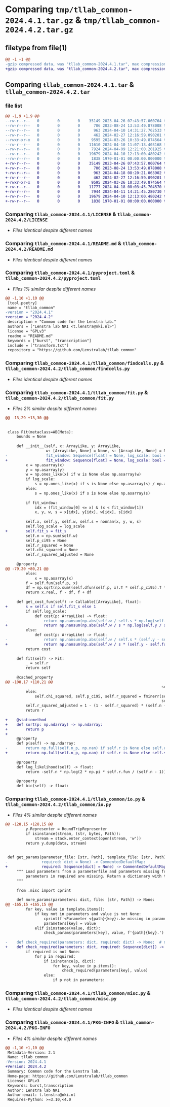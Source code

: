 # Comparing `tmp/tllab_common-2024.4.1.tar.gz` & `tmp/tllab_common-2024.4.2.tar.gz`

## filetype from file(1)

```diff
@@ -1 +1 @@
-gzip compressed data, was "tllab_common-2024.4.1.tar", max compression
+gzip compressed data, was "tllab_common-2024.4.2.tar", max compression
```

## Comparing `tllab_common-2024.4.1.tar` & `tllab_common-2024.4.2.tar`

### file list

```diff
@@ -1,9 +1,9 @@
--rw-r--r--   0        0        0    35149 2023-04-26 07:43:57.060764 tllab_common-2024.4.1/LICENSE
--rw-r--r--   0        0        0      706 2023-08-24 13:53:49.878008 tllab_common-2024.4.1/README.md
--rw-r--r--   0        0        0      963 2024-04-10 14:31:27.762533 tllab_common-2024.4.1/pyproject.toml
--rw-r--r--   0        0        0      462 2024-02-27 12:16:59.090201 tllab_common-2024.4.1/tllab_common/__init__.py
--rwxr-xr-x   0        0        0     9595 2024-03-26 10:33:49.874564 tllab_common-2024.4.1/tllab_common/findcells.py
--rw-r--r--   0        0        0    11610 2024-04-10 11:07:13.403168 tllab_common-2024.4.1/tllab_common/fit.py
--rw-r--r--   0        0        0     7924 2024-04-09 12:21:00.201925 tllab_common-2024.4.1/tllab_common/io.py
--rw-r--r--   0        0        0    19679 2024-04-10 12:13:00.480242 tllab_common-2024.4.1/tllab_common/misc.py
--rw-r--r--   0        0        0     1838 1970-01-01 00:00:00.000000 tllab_common-2024.4.1/PKG-INFO
+-rw-r--r--   0        0        0    35149 2023-04-26 07:43:57.060764 tllab_common-2024.4.2/LICENSE
+-rw-r--r--   0        0        0      706 2023-08-24 13:53:49.878008 tllab_common-2024.4.2/README.md
+-rw-r--r--   0        0        0      963 2024-04-18 08:20:21.063902 tllab_common-2024.4.2/pyproject.toml
+-rw-r--r--   0        0        0      462 2024-02-27 12:16:59.090201 tllab_common-2024.4.2/tllab_common/__init__.py
+-rwxr-xr-x   0        0        0     9595 2024-03-26 10:33:49.874564 tllab_common-2024.4.2/tllab_common/findcells.py
+-rw-r--r--   0        0        0    11777 2024-04-18 08:03:45.704570 tllab_common-2024.4.2/tllab_common/fit.py
+-rw-r--r--   0        0        0     7944 2024-04-11 14:21:45.280730 tllab_common-2024.4.2/tllab_common/io.py
+-rw-r--r--   0        0        0    19679 2024-04-10 12:13:00.480242 tllab_common-2024.4.2/tllab_common/misc.py
+-rw-r--r--   0        0        0     1838 1970-01-01 00:00:00.000000 tllab_common-2024.4.2/PKG-INFO
```

### Comparing `tllab_common-2024.4.1/LICENSE` & `tllab_common-2024.4.2/LICENSE`

 * *Files identical despite different names*

### Comparing `tllab_common-2024.4.1/README.md` & `tllab_common-2024.4.2/README.md`

 * *Files identical despite different names*

### Comparing `tllab_common-2024.4.1/pyproject.toml` & `tllab_common-2024.4.2/pyproject.toml`

 * *Files 1% similar despite different names*

```diff
@@ -1,10 +1,10 @@
 [tool.poetry]
 name = "tllab_common"
-version = "2024.4.1"
+version = "2024.4.2"
 description = "Common code for the Lenstra lab."
 authors = ["Lenstra lab NKI <t.lenstra@nki.nl>"]
 license = "GPLv3"
 readme = "README.md"
 keywords = ["burst", "transcription"]
 include = ["transform.txt"]
 repository = "https://github.com/Lenstralab/tllab_common"
```

### Comparing `tllab_common-2024.4.1/tllab_common/findcells.py` & `tllab_common-2024.4.2/tllab_common/findcells.py`

 * *Files identical despite different names*

### Comparing `tllab_common-2024.4.1/tllab_common/fit.py` & `tllab_common-2024.4.2/tllab_common/fit.py`

 * *Files 2% similar despite different names*

```diff
@@ -13,29 +13,30 @@
 
 
 class Fit(metaclass=ABCMeta):
     bounds = None
 
     def __init__(self, x: ArrayLike, y: ArrayLike,
                  w: [ArrayLike, None] = None, s: [ArrayLike, None] = None,
-                 fit_window: Sequence[float] = None, log_scale: bool = False) -> None:
+                 fit_window: Sequence[float] = None, log_scale: bool = False, fit_s: bool = True) -> None:
         x = np.asarray(x)
         y = np.asarray(y)
         w = np.ones_like(x) if w is None else np.asarray(w)
         if log_scale:
             s = np.ones_like(x) if s is None else np.asarray(s) / np.abs(y)
         else:
             s = np.ones_like(x) if s is None else np.asarray(s)
 
         if fit_window:
             idx = (fit_window[0] <= x) & (x < fit_window[1])
             x, y, w, s = x[idx], y[idx], w[idx], s[idx]
 
         self.x, self.y, self.w, self.s = nonnan(x, y, w, s)
         self.log_scale = log_scale
+        self.fit_s = fit_s
         self.n = np.sum(self.w)
         self.p_ci95 = None
         self.r_squared = None
         self.chi_squared = None
         self.r_squared_adjusted = None
 
     @property
@@ -79,20 +80,21 @@
         else:
             x = np.asarray(x)
         f = self.fun(self.p, x)
         df = np.sqrt(np.sum((self.dfun(self.p, x).T * self.p_ci95).T ** 2, 0))
         return x.real, f - df, f + df
 
     def get_cost_fun(self) -> Callable[[ArrayLike], float]:
+        s = self.s if self.fit_s else 1
         if self.log_scale:
             def cost(p: ArrayLike) -> float:
-                return np.nansum(np.abs(self.w / self.s * np.log(self.y / self.fun(p, self.x)) ** 2))
+                return np.nansum(np.abs(self.w / s * np.log(self.y / self.fun(p, self.x)) ** 2))
         else:
             def cost(p: ArrayLike) -> float:
-                return np.nansum(np.abs(self.w / self.s * (self.y - self.fun(p, self.x)) ** 2))
+                return np.nansum(np.abs(self.w / s * (self.y - self.fun(p, self.x)) ** 2))
         return cost
 
     def fit(self) -> Fit:
         _ = self.r
         return self
 
     @cached_property
@@ -108,17 +110,21 @@
                                                                     self.w, np.log(self.s))
         else:
             self.chi_squared, self.p_ci95, self.r_squared = fminerr(self.fun, r.x,
                                                                     self.y, (self.x,), self.w, self.s)
         self.r_squared_adjusted = 1 - (1 - self.r_squared) * (self.n - 1) / (len(r.x) - 1)
         return r
 
+    @staticmethod
+    def sort(p: np.ndarray) -> np.ndarray:
+        return p
+
     @property
     def p(self) -> np.ndarray:
-        return np.full(self.n_p, np.nan) if self.r is None else self.r.x
+        return np.full(self.n_p, np.nan) if self.r is None else self.sort(self.r.x)
 
     @property
     def log_likelihood(self) -> float:
         return -self.n * np.log(2 * np.pi * self.r.fun / (self.n - 1)) / 2 - (self.n - 1) / 2
 
     @property
     def bic(self) -> float:
```

### Comparing `tllab_common-2024.4.1/tllab_common/io.py` & `tllab_common-2024.4.2/tllab_common/io.py`

 * *Files 4% similar despite different names*

```diff
@@ -128,15 +128,15 @@
         y.Representer = RoundTripRepresenter
         if isinstance(stream, (str, bytes, Path)):
             stream = stack.enter_context(open(stream, 'w'))
         return y.dump(data, stream)
 
 
 def get_params(parameter_file: [str, Path], template_file: [str, Path] = None,
-               required: dict = None) -> CommentedDefaultMap:
+               required: Sequence[dict] = None) -> CommentedDefaultMap:
     """ Load parameters from a parameterfile and parameters missing from that from the templatefile. Raise an error when
         parameters in required are missing. Return a dictionary with the parameters.
     """
 
     from .misc import cprint
 
     def more_params(parameters: dict, file: [str, Path]) -> None:
@@ -165,15 +165,15 @@
         for key, value in template.items():
             if key not in parameters and value is not None:
                 cprint(f'<Parameter <{path}{key}:.b> missing in parameter file, adding with default value: {value}.:r>')
                 parameters[key] = value
             elif isinstance(value, dict):
                 check_params(parameters[key], value, f'{path}{key}.')
 
-    def check_required(parameters: dict, required: dict) -> None:  # noqa
+    def check_required(parameters: dict, required: Sequence[dict]) -> None:  # noqa
         if required is not None:
             for p in required:
                 if isinstance(p, dict):
                     for key, value in p.items():
                         check_required(parameters[key], value)
                 else:
                     if p not in parameters:
```

### Comparing `tllab_common-2024.4.1/tllab_common/misc.py` & `tllab_common-2024.4.2/tllab_common/misc.py`

 * *Files identical despite different names*

### Comparing `tllab_common-2024.4.1/PKG-INFO` & `tllab_common-2024.4.2/PKG-INFO`

 * *Files 4% similar despite different names*

```diff
@@ -1,10 +1,10 @@
 Metadata-Version: 2.1
 Name: tllab_common
-Version: 2024.4.1
+Version: 2024.4.2
 Summary: Common code for the Lenstra lab.
 Home-page: https://github.com/Lenstralab/tllab_common
 License: GPLv3
 Keywords: burst,transcription
 Author: Lenstra lab NKI
 Author-email: t.lenstra@nki.nl
 Requires-Python: >=3.10,<4.0
```

